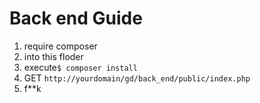 # Back end Guide

1. require composer
2. into this floder
3. execute`$ composer install `
4. GET `http://yourdomain/gd/back_end/public/index.php`
5. f**k

